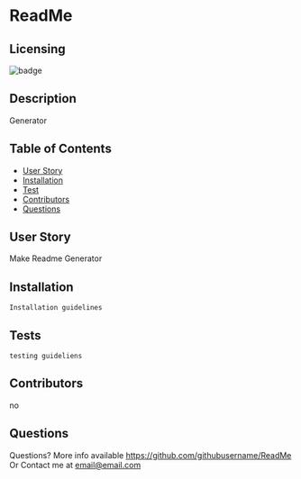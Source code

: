 # ReadMe

  ## Licensing
  
  ![badge](https://img.shields.io/badge/license-None-blue)
    

  ## Description
  Generator

  ## Table of Contents
  * [User Story](#Usage)
  * [Installation](#Installation)
  * [Test](#Test)
  * [Contributors](#Contributors)
  * [Questions](#Questions)
  
  ## User Story
  Make Readme Generator

  ## Installation
  ```
  Installation guidelines
  ```

  ## Tests
  ```
  testing guideliens
  ```

  ## Contributors
  no

  ## Questions
  Questions? More info available https://github.com/githubusername/ReadMe
  Or Contact me at email@email.com
